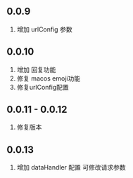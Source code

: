 

## 0.0.9 

1. 增加 urlConfig 参数

## 0.0.10

1. 增加 回复功能
2. 修复 macos emoji功能
3. 修复urlConfig配置


## 0.0.11 - 0.0.12

1. 修复版本

## 0.0.13 

1. 增加 dataHandler 配置 可修改请求参数